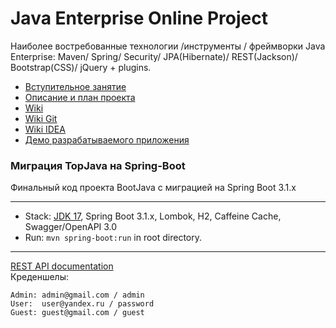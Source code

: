 Java Enterprise Online Project
===============================

Наиболее востребованные технологии /инструменты / фреймворки Java Enterprise:
Maven/ Spring/ Security/ JPA(Hibernate)/ REST(Jackson)/ Bootstrap(CSS)/ jQuery + plugins.

- [Вступительное занятие](https://github.com/JavaOPs/topjava)
- [Описание и план проекта](https://github.com/JavaOPs/topjava/blob/master/description.md)
- [Wiki](https://github.com/JavaOPs/topjava/wiki)
- [Wiki Git](https://github.com/JavaOPs/topjava/wiki/Git)
- [Wiki IDEA](https://github.com/JavaOPs/topjava/wiki/IDEA)
- [Демо разрабатываемого приложения](http://topjava.herokuapp.com/)

### Миграция TopJava на Spring-Boot

Финальный код проекта BootJava с миграцией на Spring Boot 3.1.x

-------------------------------------------------------------

- Stack: [JDK 17](http://jdk.java.net/17/), Spring Boot 3.1.x, Lombok, H2, Caffeine Cache, Swagger/OpenAPI 3.0
- Run: `mvn spring-boot:run` in root directory.

-----------------------------------------------------
[REST API documentation](http://localhost:8080/)  
Креденшелы:

```
Admin: admin@gmail.com / admin
User:  user@yandex.ru / password
Guest: guest@gmail.com / guest
```